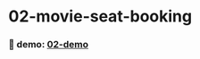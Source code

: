 # 02-movie-seat-booking

### :eyes: demo: [02-demo](http://47.98.249.108:3001/02-movie-seat-booking/index.html)
